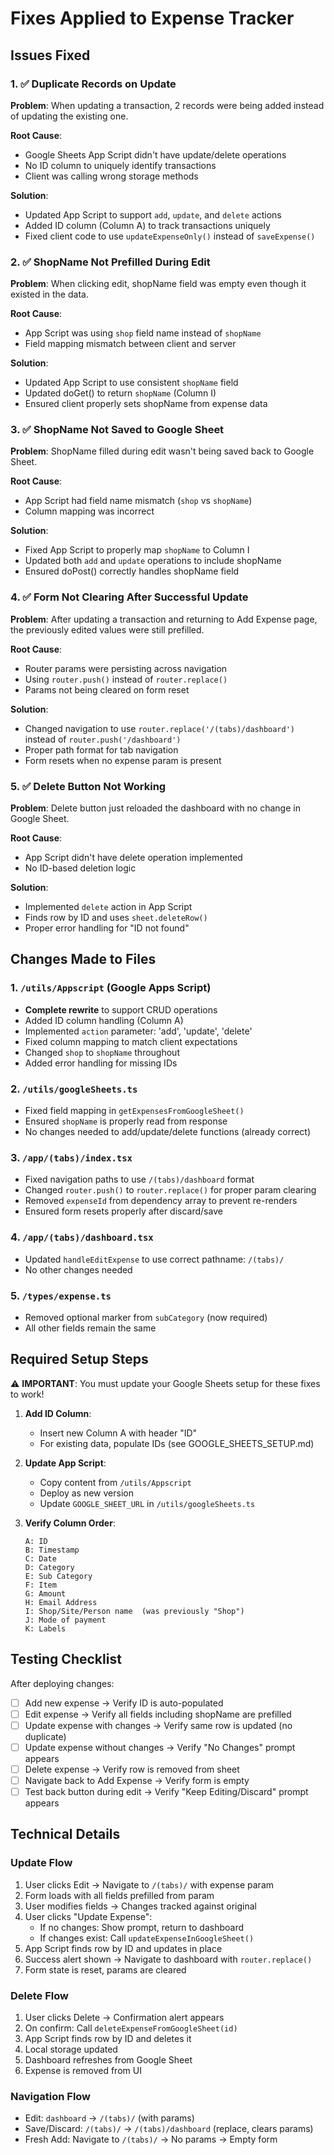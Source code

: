 # Fixes Applied to Expense Tracker

## Issues Fixed

### 1. ✅ Duplicate Records on Update
**Problem**: When updating a transaction, 2 records were being added instead of updating the existing one.

**Root Cause**:
- Google Sheets App Script didn't have update/delete operations
- No ID column to uniquely identify transactions
- Client was calling wrong storage methods

**Solution**:
- Updated App Script to support `add`, `update`, and `delete` actions
- Added ID column (Column A) to track transactions uniquely
- Fixed client code to use `updateExpenseOnly()` instead of `saveExpense()`

### 2. ✅ ShopName Not Prefilled During Edit
**Problem**: When clicking edit, shopName field was empty even though it existed in the data.

**Root Cause**:
- App Script was using `shop` field name instead of `shopName`
- Field mapping mismatch between client and server

**Solution**:
- Updated App Script to use consistent `shopName` field
- Updated doGet() to return `shopName` (Column I)
- Ensured client properly sets shopName from expense data

### 3. ✅ ShopName Not Saved to Google Sheet
**Problem**: ShopName filled during edit wasn't being saved back to Google Sheet.

**Root Cause**:
- App Script had field name mismatch (`shop` vs `shopName`)
- Column mapping was incorrect

**Solution**:
- Fixed App Script to properly map `shopName` to Column I
- Updated both `add` and `update` operations to include shopName
- Ensured doPost() correctly handles shopName field

### 4. ✅ Form Not Clearing After Successful Update
**Problem**: After updating a transaction and returning to Add Expense page, the previously edited values were still prefilled.

**Root Cause**:
- Router params were persisting across navigation
- Using `router.push()` instead of `router.replace()`
- Params not being cleared on form reset

**Solution**:
- Changed navigation to use `router.replace('/(tabs)/dashboard')` instead of `router.push('/dashboard')`
- Proper path format for tab navigation
- Form resets when no expense param is present

### 5. ✅ Delete Button Not Working
**Problem**: Delete button just reloaded the dashboard with no change in Google Sheet.

**Root Cause**:
- App Script didn't have delete operation implemented
- No ID-based deletion logic

**Solution**:
- Implemented `delete` action in App Script
- Finds row by ID and uses `sheet.deleteRow()`
- Proper error handling for "ID not found"

## Changes Made to Files

### 1. `/utils/Appscript` (Google Apps Script)
- **Complete rewrite** to support CRUD operations
- Added ID column handling (Column A)
- Implemented `action` parameter: 'add', 'update', 'delete'
- Fixed column mapping to match client expectations
- Changed `shop` to `shopName` throughout
- Added error handling for missing IDs

### 2. `/utils/googleSheets.ts`
- Fixed field mapping in `getExpensesFromGoogleSheet()`
- Ensured `shopName` is properly read from response
- No changes needed to add/update/delete functions (already correct)

### 3. `/app/(tabs)/index.tsx`
- Fixed navigation paths to use `/(tabs)/dashboard` format
- Changed `router.push()` to `router.replace()` for proper param clearing
- Removed `expenseId` from dependency array to prevent re-renders
- Ensured form resets properly after discard/save

### 4. `/app/(tabs)/dashboard.tsx`
- Updated `handleEditExpense` to use correct pathname: `/(tabs)/`
- No other changes needed

### 5. `/types/expense.ts`
- Removed optional marker from `subCategory` (now required)
- All other fields remain the same

## Required Setup Steps

⚠️ **IMPORTANT**: You must update your Google Sheets setup for these fixes to work!

1. **Add ID Column**:
   - Insert new Column A with header "ID"
   - For existing data, populate IDs (see GOOGLE_SHEETS_SETUP.md)

2. **Update App Script**:
   - Copy content from `/utils/Appscript`
   - Deploy as new version
   - Update `GOOGLE_SHEET_URL` in `/utils/googleSheets.ts`

3. **Verify Column Order**:
   ```
   A: ID
   B: Timestamp
   C: Date
   D: Category
   E: Sub Category
   F: Item
   G: Amount
   H: Email Address
   I: Shop/Site/Person name  (was previously "Shop")
   J: Mode of payment
   K: Labels
   ```

## Testing Checklist

After deploying changes:

- [ ] Add new expense → Verify ID is auto-populated
- [ ] Edit expense → Verify all fields including shopName are prefilled
- [ ] Update expense with changes → Verify same row is updated (no duplicate)
- [ ] Update expense without changes → Verify "No Changes" prompt appears
- [ ] Delete expense → Verify row is removed from sheet
- [ ] Navigate back to Add Expense → Verify form is empty
- [ ] Test back button during edit → Verify "Keep Editing/Discard" prompt appears

## Technical Details

### Update Flow
1. User clicks Edit → Navigate to `/(tabs)/` with expense param
2. Form loads with all fields prefilled from param
3. User modifies fields → Changes tracked against original
4. User clicks "Update Expense":
   - If no changes: Show prompt, return to dashboard
   - If changes exist: Call `updateExpenseInGoogleSheet()`
5. App Script finds row by ID and updates in place
6. Success alert shown → Navigate to dashboard with `router.replace()`
7. Form state is reset, params are cleared

### Delete Flow
1. User clicks Delete → Confirmation alert appears
2. On confirm: Call `deleteExpenseFromGoogleSheet(id)`
3. App Script finds row by ID and deletes it
4. Local storage updated
5. Dashboard refreshes from Google Sheet
6. Expense is removed from UI

### Navigation Flow
- Edit: `dashboard` → `/(tabs)/` (with params)
- Save/Discard: `/(tabs)/` → `/(tabs)/dashboard` (replace, clears params)
- Fresh Add: Navigate to `/(tabs)/` → No params → Empty form
